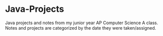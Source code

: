# Java-Projects

Java projects and notes from my junior year AP Computer Science A class.
Notes and projects are categorized by the date they were taken/assigned. 
